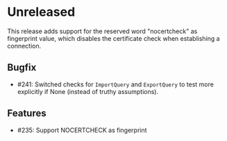 # Unreleased

This release adds support for the reserved word "nocertcheck" as fingerprint value, which disables the certificate check when establishing a connection.

## Bugfix

* #241: Switched checks for `ImportQuery` and `ExportQuery` to test more explicitly if None (instead of truthy assumptions).

## Features
* #235: Support NOCERTCHECK as fingerprint
